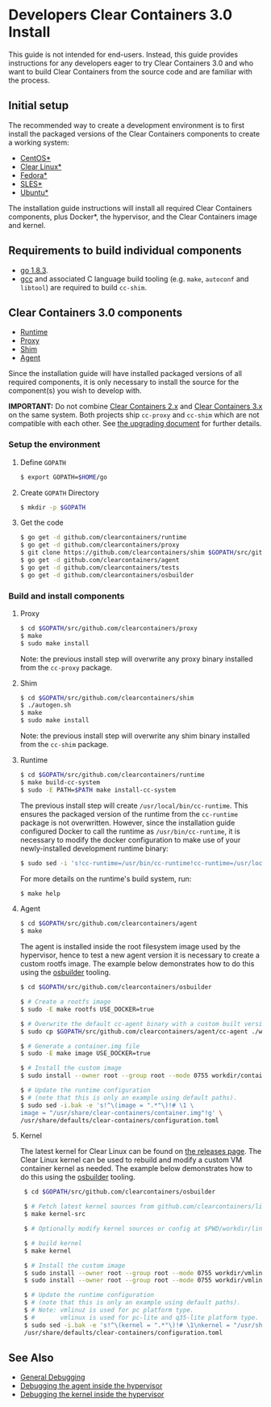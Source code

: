 # Developers Clear Containers 3.0 Install

This guide is not intended for end-users. Instead, this guide provides
instructions for any developers eager to try Clear Containers 3.0 and who
want to build Clear Containers from the source code and are familiar with the
process.

## Initial setup

The recommended way to create a development environment is to first install the
packaged versions of the Clear Containers components to create a working
system:

  * [CentOS*](centos-installation-guide.md)
  * [Clear Linux*](clearlinux-installation-guide.md)
  * [Fedora*](fedora-installation-guide.md)
  * [SLES*](sles-installation-guide.md)
  * [Ubuntu*](ubuntu-installation-guide.md)

The installation guide instructions will install all required Clear Containers
components, plus Docker*, the hypervisor, and the Clear Containers image and
kernel.

## Requirements to build individual components

  * [go 1.8.3](https://golang.org/).
  * [gcc](https://gcc.gnu.org/) and associated C language build tooling
    (e.g. `make`, `autoconf` and `libtool`) are required
    to build `cc-shim`.

## Clear Containers 3.0 components

  * [Runtime](https://github.com/clearcontainers/runtime)
  * [Proxy](https://github.com/clearcontainers/proxy)
  * [Shim](https://github.com/clearcontainers/shim)
  * [Agent](https://github.com/clearcontainers/agent)

Since the installation guide will have installed packaged versions of
all required components, it is only necessary to install the source for
the component(s) you wish to develop with.

**IMPORTANT:** Do not combine [Clear Containers 2.x](https://github.com/01org/cc-oci-runtime) and [Clear Containers 3.x](https://github.com/clearcontainers) on the same system.
Both projects ship `cc-proxy` and `cc-shim` which are not compatible with each other.
See [the upgrading document](upgrading.md) for further details.

### Setup the environment

1. Define `GOPATH`

   ```bash
   $ export GOPATH=$HOME/go
   ```

2. Create `GOPATH` Directory

   ```bash
   $ mkdir -p $GOPATH
   ```

3. Get the code

   ```bash
   $ go get -d github.com/clearcontainers/runtime
   $ go get -d github.com/clearcontainers/proxy
   $ git clone https://github.com/clearcontainers/shim $GOPATH/src/github.com/clearcontainers/shim
   $ go get -d github.com/clearcontainers/agent
   $ go get -d github.com/clearcontainers/tests
   $ go get -d github.com/clearcontainers/osbuilder
   ```

### Build and install components

1. Proxy

   ```bash
   $ cd $GOPATH/src/github.com/clearcontainers/proxy
   $ make
   $ sudo make install
   ```

   Note: the previous install step will overwrite any proxy binary installed from
   the `cc-proxy` package.

2. Shim

   ```bash
   $ cd $GOPATH/src/github.com/clearcontainers/shim
   $ ./autogen.sh
   $ make
   $ sudo make install
   ```

   Note: the previous install step will overwrite any shim binary installed from
   the `cc-shim` package.

3. Runtime

   ```bash
   $ cd $GOPATH/src/github.com/clearcontainers/runtime
   $ make build-cc-system
   $ sudo -E PATH=$PATH make install-cc-system
   ```

   The previous install step will create `/usr/local/bin/cc-runtime`. This
   ensures the packaged version of the runtime from the `cc-runtime` package is
   not overwritten. However, since the installation guide configured Docker to
   call the runtime as `/usr/bin/cc-runtime`, it is necessary to modify the
   docker configuration to make use of your newly-installed development runtime
   binary:

   ```bash
   $ sudo sed -i 's!cc-runtime=/usr/bin/cc-runtime!cc-runtime=/usr/local/bin/cc-runtime!g' /etc/systemd/system/docker.service.d/clear-containers.conf
   ```

   For more details on the runtime's build system, run:

   ```bash
   $ make help
   ```

4. Agent

   ```bash
   $ cd $GOPATH/src/github.com/clearcontainers/agent
   $ make
   ```

   The agent is installed inside the root filesystem image
   used by the hypervisor, hence to test a new agent version it is
   necessary to create a custom rootfs image. The example below
   demonstrates how to do this using the
	 [osbuilder](https://github.com/clearcontainers/osbuilder) tooling.

   ```bash
   $ cd $GOPATH/src/github.com/clearcontainers/osbuilder

   $ # Create a rootfs image
   $ sudo -E make rootfs USE_DOCKER=true

   $ # Overwrite the default cc-agent binary with a custom built version
   $ sudo cp $GOPATH/src/github.com/clearcontainers/agent/cc-agent ./workdir/rootfs/usr/bin/cc-agent

   $ # Generate a container.img file
   $ sudo -E make image USE_DOCKER=true

   $ # Install the custom image
   $ sudo install --owner root --group root --mode 0755 workdir/container.img /usr/share/clear-containers/

   $ # Update the runtime configuration
   $ # (note that this is only an example using default paths).
   $ sudo sed -i.bak -e 's!^\(image = ".*"\)!# \1 \
   image = "/usr/share/clear-containers/container.img"!g' \
   /usr/share/defaults/clear-containers/configuration.toml
   ```

5. Kernel

   The latest kernel for Clear Linux can be found on
   [the releases page](https://github.com/clearcontainers/linux/releases).
   The Clear Linux kernel can be used to rebuild and modify a custom VM
   container kernel as needed. The example below demonstrates how to do this
   using the [osbuilder](https://github.com/clearcontainers/osbuilder) tooling.

   ```bash
	$ cd $GOPATH/src/github.com/clearcontainers/osbuilder

	$ # Fetch latest kernel sources from github.com/clearcontainers/linux
	$ make kernel-src

	$ # Optionally modify kernel sources or config at $PWD/workdir/linux

	$ # build kernel
	$ make kernel

	$ # Install the custom image
	$ sudo install --owner root --group root --mode 0755 workdir/vmlinuz.container /usr/share/clear-containers/custom-vmlinuz
	$ sudo install --owner root --group root --mode 0755 workdir/vmlinux.container /usr/share/clear-containers/custom-vmlinux

	$ # Update the runtime configuration
	$ # (note that this is only an example using default paths).
	$ # Note: vmlinuz is used for pc platform type.
	$ #       vmlinux is used for pc-lite and q35-lite platform type.
	$ sudo sed -i.bak -e 's!^\(kernel = ".*"\)!# \1\nkernel = "/usr/share/clear-containers/custom-vmlinuz"!g' \
	/usr/share/defaults/clear-containers/configuration.toml
	 ```

## See Also

  * [General Debugging](../README.md#debugging)
  * [Debugging the agent inside the hypervisor](debug-agent.md)
  * [Debugging the kernel inside the hypervisor](https://github.com/clearcontainers/runtime/blob/master/docs/debug-kernel.md)
  
